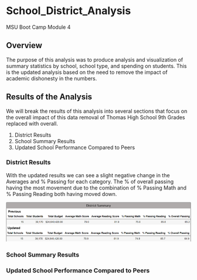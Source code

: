 # School_District_Analysis
MSU Boot Camp Module 4

## Overview
The purpose of this analysis was to produce analysis and visualization of summary statistics by school, school type, and spending on students. This is the updated analysis based on the need to remove the impact of academic dishonesty in the numbers.
## Results of the Analysis
We will break the results of this analysis into several sections that focus on the overall impact of this data removal of Thomas High School 9th Grades replaced with overall.
1) District Results
2) School Summary Results
3) Updated School Performance Compared to Peers
### District Results
With the updated results we can see a slight negative change in the Averages and % Passing for each category. The % of overall passing having the most movement due to the combination of % Passing Math and % Passing Reading both having moved down.

![](https://github.com/NortonAAA/School_District_Analysis/blob/main/Graphics/district_summary_comparison.png) 

### School Summary Results
### Updated School Performance Compared to Peers


